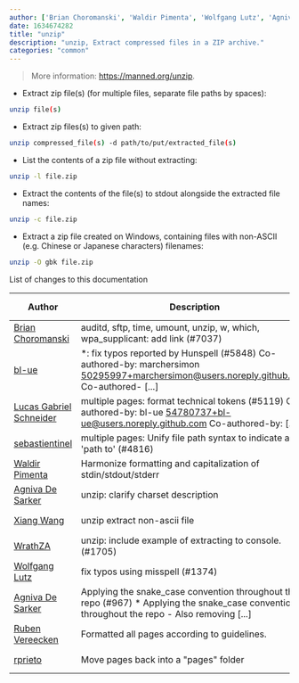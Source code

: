 ```yaml
---
author: ['Brian Choromanski', 'Waldir Pimenta', 'Wolfgang Lutz', 'Agniva De Sarker', 'sebastientinel', 'Lucas Gabriel Schneider', 'WrathZA', 'rprieto', 'Xiang Wang', 'bl-ue', 'Ruben Vereecken']
date: 1634674282
title: "unzip"
description: "unzip, Extract compressed files in a ZIP archive."
categories: "common"
---
```

> More information: <https://manned.org/unzip>.

- Extract zip file(s) (for multiple files, separate file paths by spaces):

```bash
unzip file(s)
```

- Extract zip files(s) to given path:

```bash
unzip compressed_file(s) -d path/to/put/extracted_file(s)
```

- List the contents of a zip file without extracting:

```bash
unzip -l file.zip
```

- Extract the contents of the file(s) to stdout alongside the extracted file names:

```bash
unzip -c file.zip
```

- Extract a zip file created on Windows, containing files with non-ASCII (e.g. Chinese or Japanese characters) filenames:

```bash
unzip -O gbk file.zip
```
List of changes to this documentation


Author | Description | ISO 8601 Date | GitHub link
------|-----|-----|-----
[Brian Choromanski](mailto:BrianChoromanski@gmail.com) | auditd, sftp, time, umount, unzip, w, which, wpa_supplicant: add link (#7037) | 2021-10-19T22:11:22 | [7f29e1695f3a](https://github.com/tldr-pages/tldr/commit/7f29e1695f3a3e3a2ecc20c730b8484a59daa588)
[bl-ue](mailto:54780737+bl-ue@users.noreply.github.com) | *: fix typos reported by Hunspell (#5848) Co-authored-by: marchersimon <50295997+marchersimon@users.noreply.github.com> Co-authored- [...] | 2021-05-20T22:13:41 | [8ebd171d6f00](https://github.com/tldr-pages/tldr/commit/8ebd171d6f001698709fefc02b1fd5cc9f3a99c4)
[Lucas Gabriel Schneider](mailto:casdpa@gmail.com) | multiple pages: format technical tokens (#5119) Co-authored-by: bl-ue <54780737+bl-ue@users.noreply.github.com> Co-authored-by: [...] | 2021-01-31T18:05:18 | [a5fe31bc47ae](https://github.com/tldr-pages/tldr/commit/a5fe31bc47aece3efa5e66b52b3cf384f27d5d72)
[sebastientinel](mailto:sebastien.tinel@gmail.com) | multiple pages: Unify file path syntax to indicate a 'path to' (#4816) | 2020-10-28T18:19:43 | [1d32985f2f24](https://github.com/tldr-pages/tldr/commit/1d32985f2f24e5469dddc993dd7f354f79bfa128)
[Waldir Pimenta](mailto:waldyrious@gmail.com) | Harmonize formatting and capitalization of stdin/stdout/stderr | 2019-06-17T18:39:58 | [cf25745db1d8](https://github.com/tldr-pages/tldr/commit/cf25745db1d86744c762e15e6a2ba04ef9f9acc1)
[Agniva De Sarker](mailto:agnivade@yahoo.co.in) | unzip: clarify charset description | 2018-05-09T08:54:36 | [8f6a40fe9a0c](https://github.com/tldr-pages/tldr/commit/8f6a40fe9a0c15d33ae3ce0708cf6a555ec627c0)
[Xiang Wang](mailto:ramwin@qq.com) | unzip extract non-ascii file | 2018-05-09T08:54:36 | [0c45920e1fad](https://github.com/tldr-pages/tldr/commit/0c45920e1fad25d3f9c3651cd2a92eedc3791d33)
[WrathZA](mailto:miller.brettm@gmail.com) | unzip: include example of extracting to console. (#1705) | 2017-12-05T18:53:15 | [def44ed37fbf](https://github.com/tldr-pages/tldr/commit/def44ed37fbf0bbac96c7a3ccab818eac81854c6)
[Wolfgang Lutz](mailto:WLBORg@gmx.de) | fix typos using misspell (#1374) | 2017-05-12T11:29:18 | [550ede5cfb90](https://github.com/tldr-pages/tldr/commit/550ede5cfb90cb772d1ecf27241b22e5086b024b)
[Agniva De Sarker](mailto:agnivade@yahoo.co.in) | Applying the snake_case convention throughout the repo (#967) * Applying the snake_case convention throughout the repo - Also removing [...] | 2016-07-22T22:24:06 | [3da76e4150b8](https://github.com/tldr-pages/tldr/commit/3da76e4150b8631fd74aabfcc953cc23731b6bb8)
[Ruben Vereecken](mailto:rubenvereecken@gmail.com) | Formatted all pages according to guidelines. | 2016-01-08T09:38:59 | [066582e8eab5](https://github.com/tldr-pages/tldr/commit/066582e8eab57bce9861cc8d379e158d61f1cc95)
[rprieto](mailto:choicesmade@gmail.com) | Move pages back into a "pages" folder | 2014-03-04T13:28:29 | [f00bf64426a7](https://github.com/tldr-pages/tldr/commit/f00bf64426a792ee3aac792f9c0aec3f8b1eaa7d)

